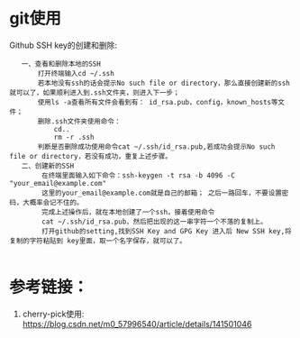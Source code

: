# git使用

Github SSH key的创建和删除:
```
   一、查看和删除本地的SSH
       打开终端输入cd ~/.ssh
       若本地没有ssh的话会提示No such file or directory，那么直接创建新的ssh就可以了，如果顺利进入到.ssh文件夹，则进入下一步；
       使用ls -a查看所有文件会看到有： id_rsa.pub，config，known_hosts等文件；
       删除.ssh文件夹使用命令：
           cd..
           rm -r .ssh
       判断是否删除成功使用命令cat ~/.ssh/id_rsa.pub,若成功会提示No such file or directory，若没有成功，重复上述步骤。
   二、创建新的SSH
        在终端里面输入如下命令：ssh-keygen -t rsa -b 4096 -C "your_email@example.com"
        这里的your_email@example.com就是自己的邮箱； 之后一路回车，不要设置密码，大概率会记不住的。
        完成上述操作后，就在本地创建了一个ssh，接着使用命令
        cat ~/.ssh/id_rsa.pub，然后把出现的这一串字符一个不落的复制上。
        打开github的setting,找到SSH Key and GPG Key 进入后 New SSH key,将复制的字符粘贴到 key里面，取一个名字保存，就可以了。
   
```

# 参考链接：
1. cherry-pick使用: https://blog.csdn.net/m0_57996540/article/details/141501046